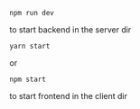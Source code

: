 ```
npm run dev
```
to start backend in the server dir
```
yarn start 
```
or 
```
npm start 
```
to start frontend in the client dir